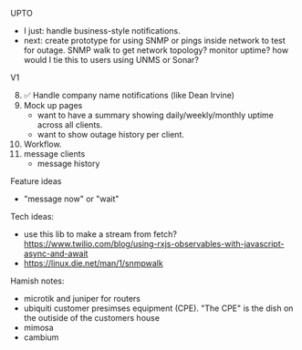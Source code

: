 UPTO

- I just: handle business-style notifications.
- next: create prototype for using SNMP or pings inside network to test for outage.  SNMP walk to get network topology?  monitor uptime?  how would I tie this to users using UNMS or Sonar?

V1

8. ✅ Handle company name notifications (like Dean Irvine)
8. Mock up pages 
    - want to have a summary showing daily/weekly/monthly uptime across all clients.
    - want to show outage history per client.
7. Workflow.
8. message clients
    - message history

Feature ideas

- "message now" or "wait"

Tech ideas:

- use this lib to make a stream from fetch?  https://www.twilio.com/blog/using-rxjs-observables-with-javascript-async-and-await
- https://linux.die.net/man/1/snmpwalk

Hamish notes:

- microtik and juniper for routers
- ubiquiti customer presimses equipment (CPE).  "The CPE" is the dish on the outiside of the customers house
- mimosa
- cambium
